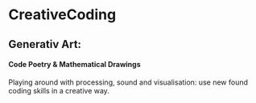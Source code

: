# CreativeCoding

## Generativ Art:
#### Code Poetry & Mathematical Drawings

Playing around with processing, sound and visualisation: use new found coding skills in a creative way.
